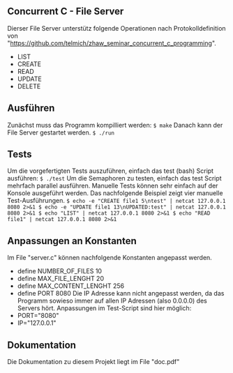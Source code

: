 ## Concurrent C - File Server
Dierser File Server unterstütz folgende Operationen nach Protokolldefinition von "https://github.com/telmich/zhaw_seminar_concurrent_c_programming".
* LIST
* CREATE
* READ
* UPDATE
* DELETE

## Ausführen
Zunächst muss das Programm kompilliert werden:
`$ make`
Danach kann der File Server gestartet werden.
`$ ./run`

## Tests
Um die vorgefertigten Tests auszuführen, einfach das test (bash) Script ausführen:
`$ ./test`
Um die Semaphoren zu testen, einfach das test Script mehrfach parallel ausführen.
Manuelle Tests können sehr einfach auf der Konsole ausgeführt werden.
Das nachfolgende Beispiel zeigt vier manuelle Test-Ausführungen.
`$ echo -e "CREATE file1 5\ntest" | netcat 127.0.0.1 8080 2>&1
$ echo -e "UPDATE file1 13\nUPDATED:test" | netcat 127.0.0.1 8080 2>&1
$ echo "LIST" | netcat 127.0.0.1 8080 2>&1
$ echo "READ file1" | netcat 127.0.0.1 8080 2>&1`

## Anpassungen an Konstanten
Im File "server.c" können nachfolgende Konstanten angepasst werden.
* define NUMBER_OF_FILES 10
* define MAX_FILE_LENGHT 20
* define MAX_CONTENT_LENGHT 256
* define PORT 8080
Die IP Adresse kann nicht angepasst werden, da das Programm sowieso immer auf allen IP Adressen (also 0.0.0.0) des Servers hört.
Anpassungen im Test-Script sind hier möglich:
* PORT="8080"
* IP="127.0.0.1"

## Dokumentation
Die Dokumentation zu diesem Projekt liegt im File "doc.pdf"
